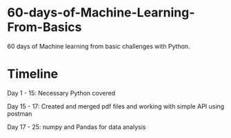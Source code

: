 # 60-days-of-Machine-Learning-From-Basics
60 days of Machine learning from basic challenges with Python.

# Timeline

Day 1 - 15: Necessary Python covered

Day 15 - 17: Created and merged pdf files and working with simple API using postman

Day 17 - 25: numpy and Pandas for data analysis
